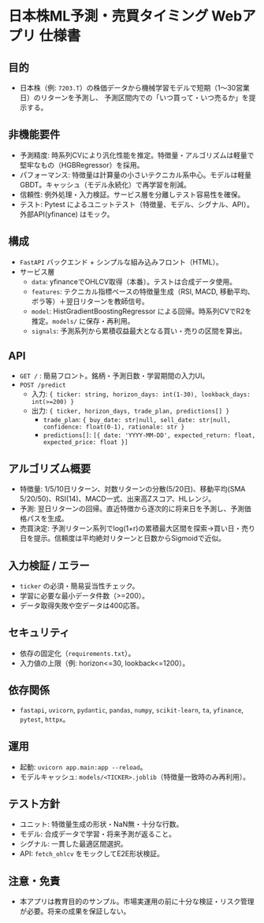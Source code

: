 # 日本株ML予測・売買タイミング Webアプリ 仕様書

## 目的
- 日本株（例: `7203.T`）の株価データから機械学習モデルで短期（1〜30営業日）のリターンを予測し、
  予測区間内での「いつ買って・いつ売るか」を提示する。

## 非機能要件
- 予測精度: 時系列CVにより汎化性能を推定。特徴量・アルゴリズムは軽量で堅牢なもの（HGBRegressor）を採用。
- パフォーマンス: 特徴量は計算量の小さいテクニカル系中心。モデルは軽量GBDT。キャッシュ（モデル永続化）で再学習を削減。
- 信頼性: 例外処理・入力検証。サービス層を分離しテスト容易性を確保。
- テスト: Pytest によるユニットテスト（特徴量、モデル、シグナル、API）。外部API(yfinance) はモック。

## 構成
- `FastAPI` バックエンド + シンプルな組み込みフロント（HTML）。
- サービス層
  - `data`: yfinanceでOHLCV取得（本番）。テストは合成データ使用。
  - `features`: テクニカル指標ベースの特徴量生成（RSI, MACD, 移動平均、ボラ等）＋翌日リターンを教師信号。
  - `model`: HistGradientBoostingRegressor による回帰。時系列CVでR2を推定。`models/` に保存・再利用。
  - `signals`: 予測系列から累積収益最大となる買い・売りの区間を算出。

## API
- `GET /` : 簡易フロント。銘柄・予測日数・学習期間の入力UI。
- `POST /predict`
  - 入力: `{ ticker: string, horizon_days: int(1-30), lookback_days: int(>=200) }`
  - 出力: `{ ticker, horizon_days, trade_plan, predictions[] }`
    - `trade_plan`: `{ buy_date: str|null, sell_date: str|null, confidence: float(0-1), rationale: str }`
    - `predictions[]`: `[{ date: 'YYYY-MM-DD', expected_return: float, expected_price: float }]`

## アルゴリズム概要
- 特徴量: 1/5/10日リターン、対数リターンの分散(5/20日)、移動平均(SMA 5/20/50)、RSI(14)、MACD一式、出来高Zスコア、HLレンジ。
- 予測: 翌日リターンの回帰。直近特徴から逐次的に将来日を予測し、予測価格パスを生成。
- 売買決定: 予測リターン系列でlog(1+r)の累積最大区間を探索→買い日・売り日を提示。信頼度は平均絶対リターンと日数からSigmoidで近似。

## 入力検証 / エラー
- `ticker` の必須・簡易妥当性チェック。
- 学習に必要な最小データ件数（>=200）。
- データ取得失敗や空データは400応答。

## セキュリティ
- 依存の固定化（`requirements.txt`）。
- 入力値の上限（例: horizon<=30, lookback<=1200）。

## 依存関係
- `fastapi`, `uvicorn`, `pydantic`, `pandas`, `numpy`, `scikit-learn`, `ta`, `yfinance`, `pytest`, `httpx`。

## 運用
- 起動: `uvicorn app.main:app --reload`。
- モデルキャッシュ: `models/<TICKER>.joblib`（特徴量一致時のみ再利用）。

## テスト方針
- ユニット: 特徴量生成の形状・NaN無・十分な行数。
- モデル: 合成データで学習・将来予測が返ること。
- シグナル: 一貫した最適区間選択。
- API: `fetch_ohlcv` をモックしてE2E形状検証。

## 注意・免責
- 本アプリは教育目的のサンプル。市場実運用の前に十分な検証・リスク管理が必要。将来の成果を保証しない。
